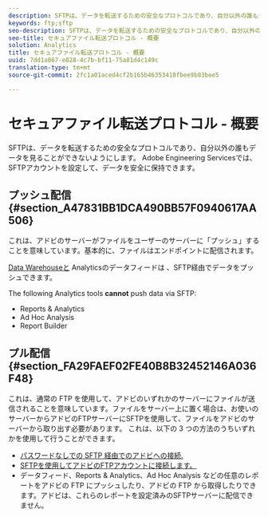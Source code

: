```yaml
---
description: SFTPは、データを転送するための安全なプロトコルであり、自分以外の誰もデータを見ることができないようにします。 Adobe Engineering Servicesでは、SFTPアカウントを設定して、データを安全に保持できます。
keywords: ftp;sftp
seo-description: SFTPは、データを転送するための安全なプロトコルであり、自分以外の誰もデータを見ることができないようにします。 Adobe Engineering Servicesでは、SFTPアカウントを設定して、データを安全に保持できます。
seo-title: セキュアファイル転送プロトコル - 概要
solution: Analytics
title: セキュアファイル転送プロトコル - 概要
uuid: 7dd1a867-e828-4c7b-bf11-75a81d4c149c
translation-type: tm+mt
source-git-commit: 2fc1a01aced4cf2b165b46353418fbee9b83bee5

---
```



# セキュアファイル転送プロトコル - 概要

SFTPは、データを転送するための安全なプロトコルであり、自分以外の誰もデータを見ることができないようにします。 Adobe Engineering Servicesでは、SFTPアカウントを設定して、データを安全に保持できます。

## プッシュ配信 {#section_A47831BB1DCA490BB57F0940617AA506}

これは、アドビのサーバーがファイルをユーザーのサーバーに「プッシュ」することを意味しています。基本的に、ファイルはエンドポイントに配信されます。

[Data Warehouseと](/help/export/ftp-and-sftp/c-sftp/ftp-sftp-dw.md) Analyticsのデータフィードは [](https://marketing.adobe.com/resources/help/en_US/reference/analytics-data-feed.html) 、SFTP経由でデータをプッシュできます。

The following Analytics tools **cannot** push data via SFTP:

* Reports &amp; Analytics
* Ad Hoc Analysis
* Report Builder

## プル配信 {#section_FA29FAEF02FE40B8B32452146A036F48}

これは、通常の FTP を使用して、アドビのいずれかのサーバーにファイルが送信されることを意味しています。ファイルをサーバー上に置く場合は、お使いのサーバーからアドビのFTPサーバーにSFTPを使用して、ファイルをアドビのサーバーから取り出す必要があります。 これは、以下の 3 つの方法のうちいずれかを使用して行うことができます。

* [パスワードなしでの SFTP 経由でのアドビへの接続.](/help/export/ftp-and-sftp/c-sftp/ftp-sftp-cert-auth.md)
* [SFTPを使用してアドビのFTPアカウントに接続します。](/help/export/ftp-and-sftp/c-sftp/ftp-sftp-connect.md)
* データフィード、Reports &amp; Analytics、Ad Hoc Analysis などの任意のレポートをアドビの FTP にプッシュしたり、アドビの FTP から取得したりできます。アドビは、これらのレポートを設定済みのSFTPサーバーに配信できません。

